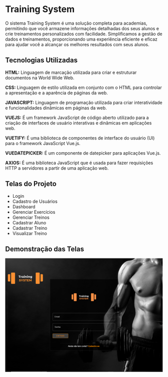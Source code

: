 # Training System

O sistema Training System é uma solução completa para academias, permitindo que você armazene informações detalhadas dos seus alunos e crie treinamentos personalizados com facilidade.
Simplificamos a gestão de dados e treinamentos, 
proporcionando uma experiência eficiente e eficaz para ajudar você a alcançar os melhores resultados com seus alunos.

## Tecnologias Utilizadas

**HTML:** Linguagem de marcação utilizada para criar e estruturar documentos na World Wide Web.

**CSS:** Linguagem de estilo utilizada em conjunto com o HTML para controlar a apresentação e a aparência de páginas da web.

**JAVASCRIPT:** Linguagem de programação utilizada para criar interatividade e funcionalidades dinâmicas em páginas da web.

**VUEJS:** É um framework JavaScript de código aberto utilizado para a criação de interfaces de usuário interativas e dinâmicas em aplicações web.

**VUETIFY:** É uma biblioteca de componentes de interface do usuário (UI) para o framework JavaScript Vue.js.

**VUEDATEPICKER:** É um componente de datepicker para aplicações Vue.js.

**AXIOS:** É uma biblioteca JavaScript que é usada para fazer requisições HTTP a servidores a partir de uma aplicação web.
## Telas do Projeto

- Login
- Cadastro de Usuários
- Dashboard
- Gerenciar Exercícios
- Gerenciar Treinos
- Cadastrar Aluno
- Cadastrar Treino
- Visualizar Treino


## Demonstração das Telas
<img src="src/img/login.png" />
